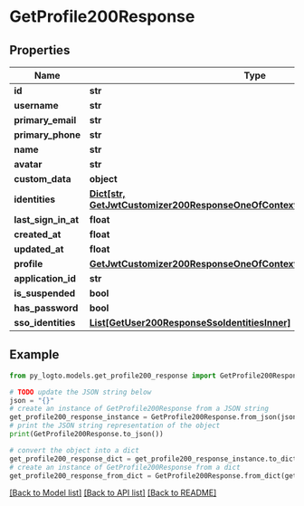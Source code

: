 # GetProfile200Response


## Properties

Name | Type | Description | Notes
------------ | ------------- | ------------- | -------------
**id** | **str** |  | [optional] 
**username** | **str** |  | [optional] 
**primary_email** | **str** |  | [optional] 
**primary_phone** | **str** |  | [optional] 
**name** | **str** |  | [optional] 
**avatar** | **str** |  | [optional] 
**custom_data** | **object** | arbitrary | [optional] 
**identities** | [**Dict[str, GetJwtCustomizer200ResponseOneOfContextSampleUserIdentitiesValue]**](GetJwtCustomizer200ResponseOneOfContextSampleUserIdentitiesValue.md) |  | [optional] 
**last_sign_in_at** | **float** |  | [optional] 
**created_at** | **float** |  | [optional] 
**updated_at** | **float** |  | [optional] 
**profile** | [**GetJwtCustomizer200ResponseOneOfContextSampleUserProfile**](GetJwtCustomizer200ResponseOneOfContextSampleUserProfile.md) |  | [optional] 
**application_id** | **str** |  | [optional] 
**is_suspended** | **bool** |  | [optional] 
**has_password** | **bool** |  | [optional] 
**sso_identities** | [**List[GetUser200ResponseSsoIdentitiesInner]**](GetUser200ResponseSsoIdentitiesInner.md) |  | [optional] 

## Example

```python
from py_logto.models.get_profile200_response import GetProfile200Response

# TODO update the JSON string below
json = "{}"
# create an instance of GetProfile200Response from a JSON string
get_profile200_response_instance = GetProfile200Response.from_json(json)
# print the JSON string representation of the object
print(GetProfile200Response.to_json())

# convert the object into a dict
get_profile200_response_dict = get_profile200_response_instance.to_dict()
# create an instance of GetProfile200Response from a dict
get_profile200_response_from_dict = GetProfile200Response.from_dict(get_profile200_response_dict)
```
[[Back to Model list]](../README.md#documentation-for-models) [[Back to API list]](../README.md#documentation-for-api-endpoints) [[Back to README]](../README.md)


